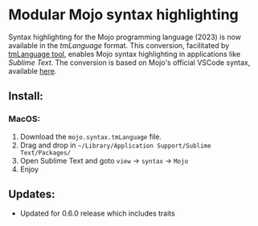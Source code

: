 # Modular Mojo syntax highlighting
Syntax highlighting for the Mojo programming language (2023) is now available in the *tmLanguage* format. This conversion, facilitated by [tmLanguage tool](https://marketplace.visualstudio.com/items?itemName=pedro-w.tmlanguage), enables Mojo syntax highlighting in applications like *Sublime Text*. The conversion is based on Mojo's official VSCode syntax, available [here](https://github.com/modularml/mojo-syntax/blob/main/syntaxes/mojo.syntax.json).

## Install:

### MacOS:
1. Download the `mojo.syntax.tmLanguage` file.
2. Drag and drop in `~/Library/Application Support/Sublime Text/Packages/`
3. Open Sublime Text and goto `view` -> `syntax` -> `Mojo`
4. Enjoy

## Updates:
- Updated for 0.6.0 release which includes traits
